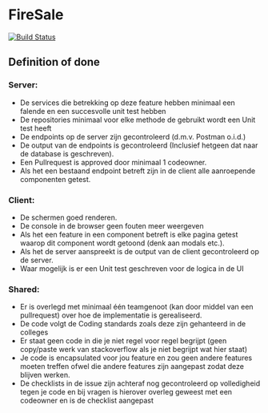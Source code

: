 # FireSale

[![Build Status](https://travis-ci.com/mikevanl/FireSale.svg?branch=main)](https://travis-ci.com/mikevanl/FireSale)


## Definition of done
### Server:
- De services die betrekking op deze feature hebben minimaal een falende en een succesvolle unit test hebben
- De repositories minimaal voor elke methode de gebruikt wordt een Unit test heeft
- De endpoints op de server zijn gecontroleerd (d.m.v. Postman o.i.d.)
- De output van de endpoints is gecontroleerd (Inclusief hetgeen dat naar de database is
  geschreven).
- Een Pullrequest is approved door minimaal 1 codeowner.
- Als het een bestaand endpoint betreft zijn in de client alle aanroepende componenten
getest.

### Client:
- De schermen goed renderen.
- De console in de browser geen fouten meer weergeven
- Als het een feature in een component betreft is elke pagina getest waarop dit
component wordt getoond (denk aan modals etc.).
- Als het de server aanspreekt is de output van de client gecontroleerd op de server.
- Waar mogelijk is er een Unit test geschreven voor de logica in de UI
### Shared:
- Er is overlegd met minimaal één teamgenoot (kan door middel van een pullrequest) over hoe de implementatie is gerealiseerd.
- De code volgt de Coding standards zoals deze zijn gehanteerd in de colleges
- Er staat geen code in die je niet regel voor regel begrijpt (geen copy/paste werk van
stackoverflow als je niet begrijpt wat hier staat)
- Je code is encapsulated voor jou feature en zou geen andere features moeten treffen
ofwel die andere features zijn aangepast zodat deze blijven werken.
- De checklists in de issue zijn achteraf nog gecontroleerd op volledigheid tegen je code
en bij vragen is hierover overleg geweest met een codeowner en is de checklist aangepast
